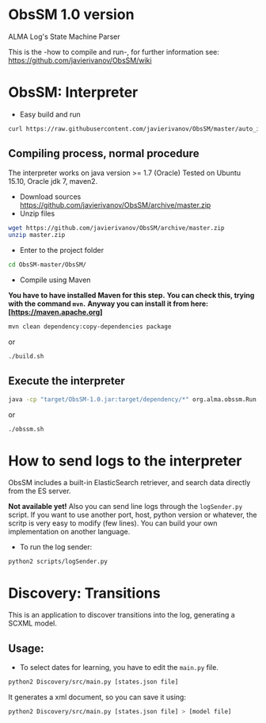 # ObsSM 1.0 version
ALMA Log's State Machine Parser

This is the -how to compile and run-, for further information see: https://github.com/javierivanov/ObsSM/wiki

# ObsSM: Interpreter

* Easy build and run
```sh
curl https://raw.githubusercontent.com/javierivanov/ObsSM/master/auto_install.sh -o - |sh
```


## Compiling process, normal procedure

The interpreter works on java version >= 1.7 (Oracle)
Tested on Ubuntu 15.10, Oracle jdk 7, maven2.

* Download sources https://github.com/javierivanov/ObsSM/archive/master.zip
* Unzip files

```sh
wget https://github.com/javierivanov/ObsSM/archive/master.zip
unzip master.zip
```

* Enter to the project folder

```sh
cd ObsSM-master/ObsSM/
```

* Compile using Maven

**You have to have installed Maven for this step.**
**You can check this, trying with the command ```mvn```.**
**Anyway you can install it from here: [https://maven.apache.org]**
 
```sh
mvn clean dependency:copy-dependencies package
```
or
```sh
./build.sh
```

## Execute the interpreter
```sh
java -cp "target/ObsSM-1.0.jar:target/dependency/*" org.alma.obssm.Run
```
or
```sh
./obssm.sh
```


# How to send logs to the interpreter

ObsSM includes a built-in ElasticSearch retriever, and search data directly from the ES server.


**Not available yet!**
Also you can send line logs through the `logSender.py` script.
If you want to use another port, host, python version or whatever, the scritp is very easy to modify (few lines).
You can build your own implementation on another language.

* To run the log sender:
```
python2 scripts/logSender.py
```

# Discovery: Transitions

This is an application to discover transitions into the log, generating a SCXML model.

## Usage:

* To select dates for learning, you have to edit the ```main.py``` file.


```sh
python2 Discovery/src/main.py [states.json file]
```
It generates a xml document, so you can save it using:
```sh
python2 Discovery/src/main.py [states.json file] > [model file]
```
